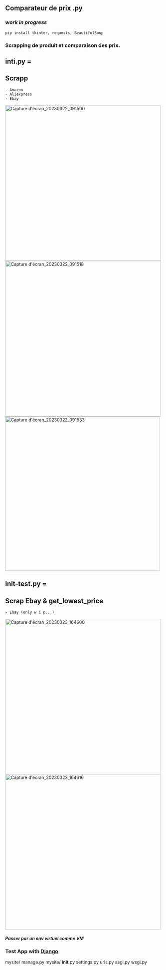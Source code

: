 ## Comparateur de prix .py 
### *work in progress*

    pip install tkinter, requests, BeautifulSoup

### Scrapping de produit et comparaison des prix.

## inti.py =
## Scrapp

    - Amazon
    - Aliexpress
    - Ebay

<img width="499" alt="Capture d'écran_20230322_091500" src="https://user-images.githubusercontent.com/61543927/226840798-690cbe0c-2c4e-495e-b361-176182685559.png">

<img width="499" alt="Capture d'écran_20230322_091518" src="https://user-images.githubusercontent.com/61543927/226840824-b24281f9-8465-4272-9ddd-d8b14aeae628.png">

<img width="495" alt="Capture d'écran_20230322_091533" src="https://user-images.githubusercontent.com/61543927/226840846-52d4b4d1-e001-415f-92c3-f0032a4190eb.png">

## init-test.py =
## Scrap Ebay & get_lowest_price

    - Ebay (only w i p...)
    
    
<img width="498" alt="Capture d'écran_20230323_164600" src="https://user-images.githubusercontent.com/61543927/227258639-3d3dbaae-d1ab-41ba-b58a-41ae6272b90a.png">
    
<img width="498" alt="Capture d'écran_20230323_164616" src="https://user-images.githubusercontent.com/61543927/227258697-38ea8043-0aa4-4d0e-a784-5772cc1c4cd8.png">



#### *Passer par un env virtuel comme VM*

### Test App with [Django](https://docs.djangoproject.com/fr/4.1/intro/tutorial01/)

mysite/
    manage.py
    mysite/
        __init__.py
        settings.py
        urls.py
        asgi.py
        wsgi.py

